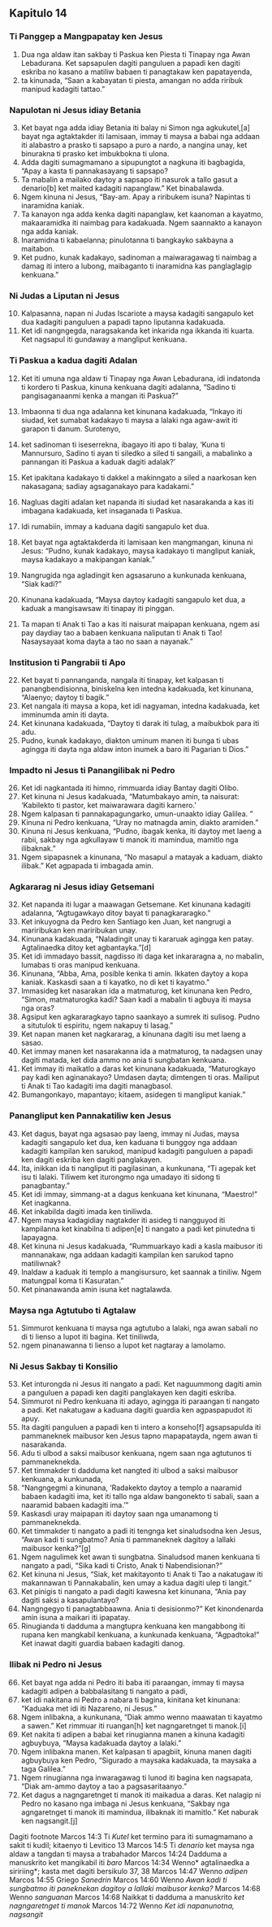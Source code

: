 Kapitulo 14
-----------

### Ti Panggep a Mangpapatay ken Jesus

1. Dua nga aldaw itan sakbay ti Paskua ken Piesta ti Tinapay nga Awan Lebadurana. Ket sapsapulen dagiti panguluen a papadi ken dagiti eskriba no kasano a matiliw babaen ti panagtakaw ken papatayenda,
2. ta kinunada, “Saan a kabayatan ti piesta, amangan no adda riribuk manipud kadagiti tattao.”

### Napulotan ni Jesus idiay Betania

3. Ket bayat nga adda idiay Betania iti balay ni Simon nga agkukutel,[a] bayat nga agtaktakder iti lamisaan, immay ti maysa a babai nga addaan iti alabastro a prasko ti sapsapo a puro a nardo, a nangina unay, ket binurakna ti prasko ket imbukbokna ti ulona.
4. Adda dagiti sumagmamano a sipupungtot a nagkuna iti bagbagida, “Apay a kasta ti pannakasayang ti sapsapo?
5. Ta mabalin a mailako daytoy a sapsapo iti nasurok a tallo gasut a denario[b] ket maited kadagiti napanglaw.” Ket binabalawda.
6. Ngem kinuna ni Jesus, “Bay-am. Apay a riribukem isuna? Napintas ti inaramidna kaniak.
7. Ta kanayon nga adda kenka dagiti napanglaw, ket kaanoman a kayatmo, makaaramidka iti naimbag para kadakuada. Ngem saannakto a kanayon nga adda kaniak.
8. Inaramidna ti kabaelanna; pinulotanna ti bangkayko sakbayna a maitabon.
9. Ket pudno, kunak kadakayo, sadinoman a maiwaragawag ti naimbag a damag iti intero a lubong, maibaganto ti inaramidna kas panglaglagip kenkuana.”

### Ni Judas a Liputan ni Jesus

10. Kalpasanna, napan ni Judas Iscariote a maysa kadagiti sangapulo ket dua kadagiti panguluen a papadi tapno liputanna kadakuada.
11. Ket idi nangngegda, naragsakanda ket inkarida nga ikkanda iti kuarta. Ket nagsapul iti gundaway a mangliput kenkuana.

### Ti Paskua a kadua dagiti Adalan

12. Ket iti umuna nga aldaw ti Tinapay nga Awan Lebadurana, idi indatonda ti kordero ti Paskua, kinuna kenkuana dagiti adalanna, “Sadino ti pangisaganaanmi kenka a mangan iti Paskua?”
13. Imbaonna ti dua nga adalanna ket kinunana kadakuada, “Inkayo iti siudad, ket sumabat kadakayo ti maysa a lalaki nga agaw-awit iti garapon ti danum. Surotenyo,
14. ket sadinoman ti iseserrekna, ibagayo iti apo ti balay, ‘Kuna ti Mannursuro, Sadino ti ayan ti siledko a siled ti sangaili, a mabalinko a pannangan iti Paskua a kaduak dagiti adalak?’
15. Ket ipakitana kadakayo ti dakkel a makinngato a siled a naarkosan ken nakasagana; sadiay agsaganakayo para kadakami.”
16. Nagluas dagiti adalan ket napanda iti siudad ket nasarakanda a kas iti imbagana kadakuada, ket insaganada ti Paskua.

17. Idi rumabiin, immay a kaduana dagiti sangapulo ket dua.
18. Ket bayat nga agtaktakderda iti lamisaan ken mangmangan, kinuna ni Jesus: “Pudno, kunak kadakayo, maysa kadakayo ti mangliput kaniak, maysa kadakayo a makipangan kaniak.”
19. Nangrugida nga agladingit ken agsasaruno a kunkunada kenkuana, “Siak kadi?”
20. Kinunana kadakuada, “Maysa daytoy kadagiti sangapulo ket dua, a kaduak a mangisawsaw iti tinapay iti pinggan.
21. Ta mapan ti Anak ti Tao a kas iti naisurat maipapan kenkuana, ngem asi pay daydiay tao a babaen kenkuana naliputan ti Anak ti Tao! Nasaysayaat koma dayta a tao no saan a nayanak.”

### Institusion ti Pangrabii ti Apo

22. Ket bayat ti pannanganda, nangala iti tinapay, ket kalpasan ti panangbendisionna, biniskelna ken intedna kadakuada, ket kinunana, “Alaenyo; daytoy ti bagik.”
23. Ket nangala iti maysa a kopa, ket idi nagyaman, intedna kadakuada, ket imminumda amin iti dayta.
24. Ket kinunana kadakuada, “Daytoy ti darak iti tulag, a maibukbok para iti adu.
25. Pudno, kunak kadakayo, diakton uminum manen iti bunga ti ubas agingga iti dayta nga aldaw inton inumek a baro iti Pagarian ti Dios.”

### Impadto ni Jesus ti Panangilibak ni Pedro

26. Ket idi nagkantada iti himno, rimmuarda idiay Bantay dagiti Olibo.
27. Ket kinuna ni Jesus kadakuada, “Matumbakayo amin, ta naisurat: ‘Kabilekto ti pastor, ket maiwarawara dagiti karnero.’
28. Ngem kalpasan ti pannakapagungarko, umun-unaakto idiay Galilea. ”
29. Kinuna ni Pedro kenkuana, “Uray no matnagda amin, diakto aramiden.”
30. Kinuna ni Jesus kenkuana, “Pudno, ibagak kenka, iti daytoy met laeng a rabii, sakbay nga agkullayaw ti manok iti mamindua, mamitlo nga ilibaknak.”
31. Ngem sipapasnek a kinunana, “No masapul a matayak a kaduam, diakto ilibak.” Ket agpapada ti imbagada amin.

### Agkararag ni Jesus idiay Getsemani

32. Ket napanda iti lugar a maawagan Getsemane. Ket kinunana kadagiti adalanna, “Agtugawkayo ditoy bayat ti panagkararagko.”
33. Ket inkuyogna da Pedro ken Santiago ken Juan, ket nangrugi a mariribukan ken mariribukan unay.
34. Kinunana kadakuada, “Naladingit unay ti kararuak agingga ken patay. Agtalinaedka ditoy ket agbantayka.”[d]
35. Ket idi immadayo bassit, nagdisso iti daga ket inkararagna a, no mabalin, lumabas ti oras manipud kenkuana.
36. Kinunana, “Abba, Ama, posible kenka ti amin. Ikkaten daytoy a kopa kaniak. Kaskasdi saan a ti kayatko, no di ket ti kayatmo.”
37. Immasideg ket nasarakan ida a matmaturog, ket kinunana ken Pedro, “Simon, matmaturogka kadi? Saan kadi a mabalin ti agbuya iti maysa nga oras?
38. Agsiput ken agkararagkayo tapno saankayo a sumrek iti sulisog. Pudno a situtulok ti espiritu, ngem nakapuy ti lasag.”
39. Ket napan manen ket nagkararag, a kinunana dagiti isu met laeng a sasao.
40. Ket immay manen ket nasarakanna ida a matmaturog, ta nadagsen unay dagiti matada, ket dida ammo no ania ti sungbatan kenkuana.
41. Ket immay iti maikatlo a daras ket kinunana kadakuada, “Maturogkayo pay kadi ken aginanakayo? Umdasen dayta; dimtengen ti oras. Mailiput ti Anak ti Tao kadagiti ima dagiti managbasol.
42. Bumangonkayo, mapantayo; kitaem, asidegen ti mangliput kaniak.”

### Panangliput ken Pannakatiliw ken Jesus

43. Ket dagus, bayat nga agsasao pay laeng, immay ni Judas, maysa kadagiti sangapulo ket dua, ken kaduana ti bunggoy nga addaan kadagiti kampilan ken sarukod, manipud kadagiti panguluen a papadi ken dagiti eskriba ken dagiti panglakayen.
44. Ita, inikkan ida ti nangliput iti pagilasinan, a kunkunana, “Ti agepak ket isu ti lalaki. Tiliwem ket iturongmo nga umadayo iti sidong ti panagbantay.”
45. Ket idi immay, simmang-at a dagus kenkuana ket kinunana, “Maestro!” Ket inagkanna.
46. Ket inkabilda dagiti imada ken tiniliwda.
47. Ngem maysa kadagidiay nagtakder iti asideg ti nangguyod iti kampilanna ket kinabilna ti adipen[e] ti nangato a padi ket pinutedna ti lapayagna.
48. Ket kinuna ni Jesus kadakuada, “Rummuarkayo kadi a kasla maibusor iti mannanakaw, nga addaan kadagiti kampilan ken sarukod tapno matiliwnak?
49. Inaldaw a kaduak iti templo a mangisursuro, ket saannak a tiniliw. Ngem matungpal koma ti Kasuratan.”
50. Ket pinanawanda amin isuna ket nagtalawda.

### Maysa nga Agtutubo ti Agtalaw

51. Simmurot kenkuana ti maysa nga agtutubo a lalaki, nga awan sabali no di ti lienso a lupot iti bagina. Ket tiniliwda,
52. ngem pinanawanna ti lienso a lupot ket nagtaray a lamolamo.

### Ni Jesus Sakbay ti Konsilio

53. Ket inturongda ni Jesus iti nangato a padi. Ket naguummong dagiti amin a panguluen a papadi ken dagiti panglakayen ken dagiti eskriba.
54. Simmurot ni Pedro kenkuana iti adayo, agingga iti paraangan ti nangato a padi. Ket nakatugaw a kaduana dagiti guardia ken agpaspapudot iti apuy.
55. Ita dagiti panguluen a papadi ken ti intero a konseho[f] agsapsapulda iti pammaneknek maibusor ken Jesus tapno mapapatayda, ngem awan ti nasarakanda.
56. Adu ti ulbod a saksi maibusor kenkuana, ngem saan nga agtutunos ti pammaneknekda.
57. Ket timmakder ti dadduma ket nangted iti ulbod a saksi maibusor kenkuana, a kunkunada,
58. “Nangngegmi a kinunana, ‘Radakekto daytoy a templo a naaramid babaen kadagiti ima, ket iti tallo nga aldaw bangonekto ti sabali, saan a naaramid babaen kadagiti ima.’”
59. Kaskasdi uray maipapan iti daytoy saan nga umanamong ti pammaneknekda.
60. Ket timmakder ti nangato a padi iti tengnga ket sinaludsodna ken Jesus, “Awan kadi ti sungbatmo? Ania ti pammaneknek dagitoy a lallaki maibusor kenka?”[g]
61. Ngem nagulimek ket awan ti sungbatna. Sinaludsod manen kenkuana ti nangato a padi, “Sika kadi ti Cristo, Anak ti Nabendisionan?”
62. Ket kinuna ni Jesus, “Siak, ket makitayonto ti Anak ti Tao a nakatugaw iti makannawan ti Pannakabalin, ken umay a kadua dagiti ulep ti langit.”
63. Ket pinigis ti nangato a padi dagiti kawesna ket kinunana, “Ania pay dagiti saksi a kasapulantayo?
64. Nangngegyo ti panagtabbaawna. Ania ti desisionmo?” Ket kinondenarda amin isuna a maikari iti ipapatay.
65. Rinugianda ti dadduma a mangtupra kenkuana ken mangabbong iti rupana ken mangkabil kenkuana, a kunkunada kenkuana, “Agpadtoka!” Ket inawat dagiti guardia babaen kadagiti danog.

### Ilibak ni Pedro ni Jesus

66. Ket bayat nga adda ni Pedro iti baba iti paraangan, immay ti maysa kadagiti adipen a babbalasitang ti nangato a padi,
67. ket idi nakitana ni Pedro a nabara ti bagina, kinitana ket kinunana: “Kaduaka met idi iti Nazareno, ni Jesus.”
68. Ngem inlibakna, a kunkunana, “Diak ammo wenno maawatan ti kayatmo a sawen.” Ket rimmuar iti ruangan[h] ket nagngaretnget ti manok.[i]
69. Ket nakita ti adipen a babai ket rinugianna manen a kinuna kadagiti agbuybuya, “Maysa kadakuada daytoy a lalaki.”
70. Ngem inlibakna manen. Ket kalpasan ti apagbiit, kinuna manen dagiti agbuybuya ken Pedro, “Sigurado a maysaka kadakuada, ta maysaka a taga Galilea.”
71. Ngem rinugianna nga inwaragawag ti lunod iti bagina ken nagsapata, “Diak am-ammo daytoy a tao a pagsasaritaanyo.”
72. Ket dagus a nagngaretnget ti manok iti maikadua a daras. Ket nalagip ni Pedro no kasano nga imbaga ni Jesus kenkuana, “Sakbay nga agngaretnget ti manok iti mamindua, ilibaknak iti mamitlo.” Ket naburak ken nagsangit.[j]

Dagiti footnote
Marcos 14:3 Ti *Kutel* ket termino para iti sumagmamano a sakit ti kudil; kitaenyo ti Levitico 13
Marcos 14:5 Ti *denario* ket maysa nga aldaw a tangdan ti maysa a trabahador
Marcos 14:24 Dadduma a manuskrito ket mangikabil iti *baro*
Marcos 14:34 Wenno* agtalinaedka a siririing*; kasta met dagiti bersikulo 37, 38
Marcos 14:47 Wenno *adipen*
Marcos 14:55 Griego *Sanedrin*
Marcos 14:60 Wenno *Awan kadi ti sungbatmo iti paneknekan dagitoy a lallaki maibusor kenka?*
Marcos 14:68 Wenno *sanguanan*
Marcos 14:68 Naikkat ti dadduma a manuskrito *ket nagngaretnget ti manok*
Marcos 14:72 Wenno *Ket idi napanunotna, nagsangit*